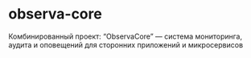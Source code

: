 # observa-core
Комбинированный проект: “ObservaCore” — система мониторинга, аудита и оповещений для сторонних приложений и микросервисов
